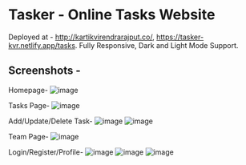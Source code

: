 # Tasker - Online Tasks Website
Deployed at - http://kartikvirendrarajput.co/, https://tasker-kvr.netlify.app/tasks.
Fully Responsive, Dark and Light Mode Support.

## Screenshots - 

Homepage-
![image](https://user-images.githubusercontent.com/88619994/193125667-c61f86af-43f8-4553-a6ab-06cc6e15a0f9.png)

Tasks Page-
![image](https://user-images.githubusercontent.com/88619994/193125735-538b3720-0fc7-44fd-8103-8ce3ef795f2e.png)

Add/Update/Delete Task-
![image](https://user-images.githubusercontent.com/88619994/193125803-ced52c49-590d-4579-882d-cb9923e92380.png)
![image](https://user-images.githubusercontent.com/88619994/193125841-9aa0dc68-330e-42b6-89a3-d6b633d3b524.png)

Team Page-
![image](https://user-images.githubusercontent.com/88619994/193126004-5d6d071b-b00c-41be-ac1f-925c3d7ced89.png)

Login/Register/Profile-
![image](https://user-images.githubusercontent.com/88619994/193126146-8567e44b-00f4-43ef-a1d2-29ae83031c4b.png)
![image](https://user-images.githubusercontent.com/88619994/193126157-a1093100-dcad-43d9-b237-6c7c7bd659dc.png)
![image](https://user-images.githubusercontent.com/88619994/193126053-2d4f5edc-d555-4f35-b7d4-f2b499b436f2.png)
